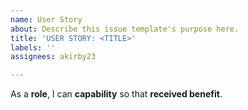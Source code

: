 ```yaml
---
name: User Story
about: Describe this issue template's purpose here.
title: 'USER STORY: <TITLE>'
labels: ''
assignees: akirby23

---
```


As a **role**, I can **capability** so that **received benefit**.
